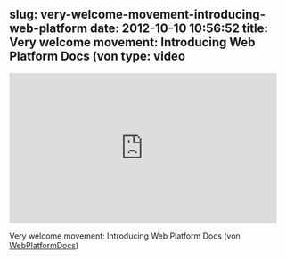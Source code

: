slug: very-welcome-movement-introducing-web-platform
date: 2012-10-10 10:56:52
title: Very welcome movement: Introducing Web Platform Docs (von 
type: video
---

<iframe width="480" height="270" src="http://www.youtube.com/embed/Ug6XAw6hzaw?fs=1&feature=oembed" frameborder="0" allowfullscreen></iframe>

Very welcome movement: Introducing Web Platform Docs (von [WebPlatformDocs](http://www.youtube.com/watch?v=Ug6XAw6hzaw&feature=player_embedded))
